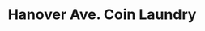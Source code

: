 ---
title: "Hanover Ave. Coin Laundry"
url: /allentown/hanover-ave-coin-laundry/
shop: Wäscherei
---